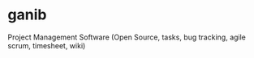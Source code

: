 ganib
=====

Project Management Software (Open Source, tasks, bug tracking, agile scrum, timesheet, wiki)
